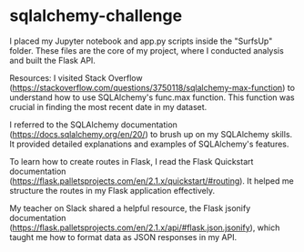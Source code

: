 # sqlalchemy-challenge
I placed my Jupyter notebook and app.py scripts inside the "SurfsUp" folder. These files are the core of my project, where I conducted analysis and built the Flask API.

Resources:
I visited Stack Overflow (https://stackoverflow.com/questions/3750118/sqlalchemy-max-function) to understand how to use SQLAlchemy's func.max function. This function was crucial in finding the most recent date in my dataset.

I referred to the SQLAlchemy documentation (https://docs.sqlalchemy.org/en/20/) to brush up on my SQLAlchemy skills. It provided detailed explanations and examples of SQLAlchemy's features.

To learn how to create routes in Flask, I read the Flask Quickstart documentation (https://flask.palletsprojects.com/en/2.1.x/quickstart/#routing). It helped me structure the routes in my Flask application effectively.

My teacher on Slack shared a helpful resource, the Flask jsonify documentation (https://flask.palletsprojects.com/en/2.1.x/api/#flask.json.jsonify), which taught me how to format data as JSON responses in my API.
